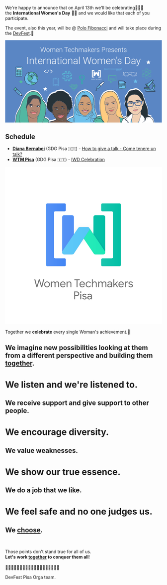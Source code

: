 We're happy to announce that on April 13th we'll be celebrating🎉🎉🎉     
the **International Women's Day** 👩‍💻 and we would like that each of you participate.

The event, also this year, will be @ [Polo Fibonacci](https://goo.gl/maps/MufkLT1jBft) and will take place during the [DevFest](https://devfest.gdgpisa.it).🥳 

![iwd](/images/posts/iwd.png)

## Schedule

* [**Diana Bernabei**](/speakers/diana_bernabei) (GDG Pisa 🇮🇹) - [How to give a talk - Come tenere un talk?](/schedule/2019-04-13?sessionId=214)
* [**WTM Pisa**](https://gdgpisa.it/wtm) (GDG Pisa 🇮🇹) - [IWD Celebration](https://devfest.gdgpisa.it/schedule/2019-04-13?sessionId=100)

![wtm](/images/wtm-logo.png)

Together we **celebrate** every single Woman's achievement.🍾  
## We imagine new **possibilities** looking at them from a different perspective and building them [together](https://medium.com/@kiaruzza_dev/t%C3%A8-dolcetti-e-tecnologia-8cb701349454).    
# We listen and we're **listened** to.  
## We receive **support** and give support to other people.  
# We encourage **diversity**.  
## We value **weaknesses**.  
# We show our **true essence**.  
## We do a **job** that we **like**.  
# We **feel safe** and **no one judges us**.  
## We [**choose**](https://gdgpisa.it/wtm).  

<br/>

Those points don't stand true for all of us.  
**Let's work [together](https://gdgpisa.it/wtm) to conquer them all**!  
<br/>
👭👭👭👭👭👭👭👭👭👭👭👭👭👭👭👭👭👭👭 

DevFest Pisa Orga team.
